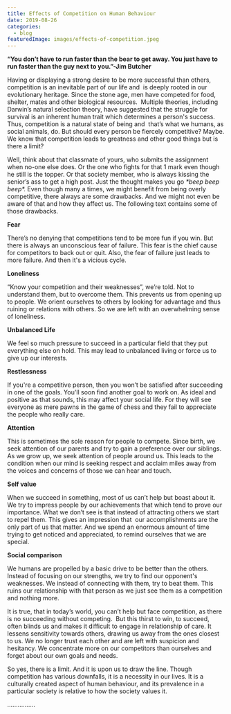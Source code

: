 ```yaml
---
title: Effects of Competition on Human Behaviour
date: 2019-08-26
categories:
  - blog
featuredImage: images/effects-of-competition.jpeg
---
```


**“You don’t have to run faster than the bear to get away. You just have to run faster than the guy next to you.”-Jim Butcher**

Having or displaying a strong desire to be more successful than others, competition is an inevitable part of our life and  is deeply rooted in our evolutionary heritage. Since the stone age, men have competed for food, shelter, mates and other biological resources.  Multiple theories, including Darwin’s natural selection theory, have suggested that the struggle for survival is an inherent human trait which determines a person's success. Thus, competition is a natural state of being and  that’s what we humans, as social animals, do. But should every person be fiercely competitive? Maybe. We know that competition leads to greatness and other good things but is there a limit?

Well, think about that classmate of yours, who submits the assignment when no-one else does. Or the one who fights for that 1 mark even though he still is the topper. Or that society member, who is always kissing the senior’s ass to get a high post. Just the thought makes you go _\*beep beep beep\*._ Even though many a times, we might benefit from being overly competitive, there always are some drawbacks. And we might not even be aware of that and how they affect us. The following text contains some of those drawbacks.

**Fear**

There’s no denying that competitions tend to be more fun if you win. But there is always an unconscious fear of failure. This fear is the chief cause for competitors to back out or quit. Also, the fear of failure just leads to more failure. And then it's a vicious cycle.

**Loneliness**

“Know your competition and their weaknesses”, we’re told. Not to understand them, but to overcome them. This prevents us from opening up to people. We orient ourselves to others by looking for advantage and thus ruining or relations with others. So we are left with an overwhelming sense of loneliness.

**Unbalanced Life**

We feel so much pressure to succeed in a particular field that they put everything else on hold. This may lead to unbalanced living or force us to give up our interests.

**Restlessness**

If you're a competitive person, then you won’t be satisfied after succeeding in one of the goals. You'll soon find another goal to work on. As ideal and positive as that sounds, this may affect your social life. For they will see everyone as mere pawns in the game of chess and they fail to appreciate the people who really care.

**Attention**

This is sometimes the sole reason for people to compete. Since birth, we seek attention of our parents and try to gain a preference over our siblings. As we grow up, we seek attention of people around us. This leads to the condition when our mind is seeking respect and acclaim miles away from the voices and concerns of those we can hear and touch.

**Self value**

When we succeed in something, most of us can’t help but boast about it. We try to impress people by our achievements that which tend to prove our importance. What we don’t see is that instead of attracting others we start to repel them. This gives an impression that  our accomplishments are the only part of us that matter. And we spend an enormous amount of time trying to get noticed and appreciated, to remind ourselves that we are special.

**Social comparison**

We humans are propelled by a basic drive to be better than the others. Instead of focusing on our strengths, we try to find our opponent's weaknesses. We instead of connecting with them, try to beat them. This ruins our relationship with that person as we just see them as a competition and nothing more.

It is true, that in today’s world, you can’t help but face competition, as there is no succeeding without competing.  But this thirst to win, to succeed, often blinds us and makes it difficult to engage in relationship of care. It lessens sensitivity towards others, drawing us away from the ones closest to us. We no longer trust each other and are left with suspicion and hesitancy. We concentrate more on our competitors than ourselves and forget about our own goals and needs.

So yes, there is a limit. And it is upon us to draw the line. Though competition has various downfalls, it is a necessity in our lives. It is a culturally created aspect of human behaviour, and its prevalence in a particular society is relative to how the society values it.

................
